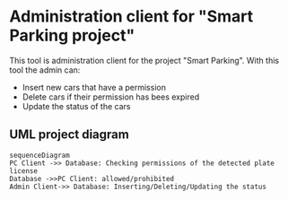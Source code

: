 
# Administration client for "Smart Parking project" 

This tool is administration client for the project "Smart Parking". 
With this tool the admin can:

 - Insert new cars that have a permission
 - Delete cars if their permission has bees expired
 - Update the status of the cars 

## UML project diagram 


```mermaid
sequenceDiagram
PC Client ->> Database: Checking permissions of the detected plate license
Database ->>PC Client: allowed/prohibited
Admin Client->> Database: Inserting/Deleting/Updating the status

```
